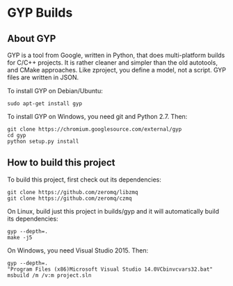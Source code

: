 # GYP Builds

## About GYP

GYP is a tool from Google, written in Python, that does multi-platform
builds for C/C++ projects. It is rather cleaner and simpler than the old
autotools, and CMake approaches. Like zproject, you define a model, not
a script. GYP files are written in JSON.

To install GYP on Debian/Ubuntu:

    sudo apt-get install gyp

To install GYP on Windows, you need git and Python 2.7. Then:

    git clone https://chromium.googlesource.com/external/gyp
    cd gyp
    python setup.py install

## How to build this project

To build this project, first check out its dependencies:

    git clone https://github.com/zeromq/libzmq
    git clone https://github.com/zeromq/czmq

On Linux, build just this project in builds/gyp and it will automatically
build its dependencies:

    gyp --depth=.
    make -j5

On Windows, you need Visual Studio 2015. Then:

    gyp --depth=.
    "Program Files (x86)Microsoft Visual Studio 14.0VCbinvcvars32.bat"
    msbuild /m /v:m project.sln

